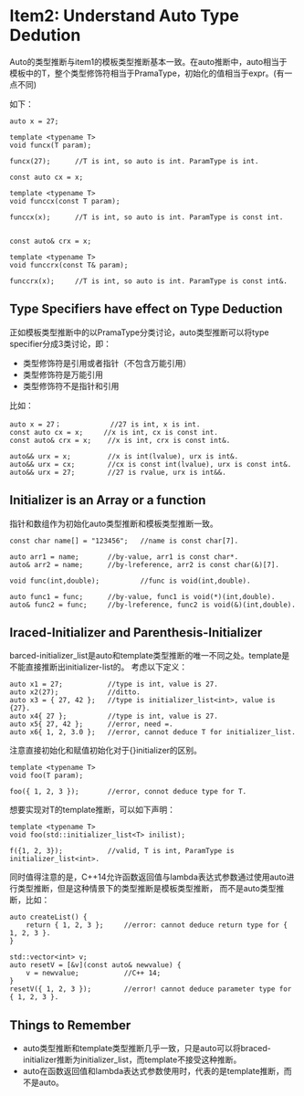 # Item2: Understand Auto Type Dedution


Auto的类型推断与item1的模板类型推断基本一致。在auto推断中，auto相当于
模板中的T，整个类型修饰符相当于PramaType，初始化的值相当于expr。(有一点不同)

如下：

    auto x = 27;

    template <typename T>
    void funcx(T param);
    
    funcx(27);      //T is int, so auto is int. ParamType is int.

    const auto cx = x;
    
    template <typename T>
    void funccx(const T param);

    funccx(x);      //T is int, so auto is int. ParamType is const int.
    

    const auto& crx = x;

    template <typename T>
    void funccrx(const T& param);

    funccrx(x);     //T is int, so auto is int. ParamType is const int&.

## Type Specifiers have effect on Type Deduction 

正如模板类型推断中的以PramaType分类讨论，auto类型推断可以将type specifier分成3类讨论，即：

- 类型修饰符是引用或者指针（不包含万能引用）
- 类型修饰符是万能引用
- 类型修饰符不是指针和引用

比如：

    auto x = 27；            //27 is int, x is int.
    const auto cx = x;     //x is int, cx is const int. 
    const auto& crx = x;    //x is int, crx is const int&.

    auto&& urx = x;         //x is int(lvalue), urx is int&.
    auto&& urx = cx;        //cx is const int(lvalue), urx is const int&.
    auto&& urx = 27;        //27 is rvalue, urx is int&&.


## Initializer is an Array or a function

指针和数组作为初始化auto类型推断和模板类型推断一致。

    const char name[] = "123456";   //name is const char[7].

    auto arr1 = name;       //by-value, arr1 is const char*.
    auto& arr2 = name;      //by-lreference, arr2 is const char(&)[7].

    void func(int,double);          //func is void(int,double).

    auto func1 = func;      //by-value, func1 is void(*)(int,double).
    auto& func2 = func;     //by-lreference, func2 is void(&)(int,double).

## Iraced-Initializer and Parenthesis-Initializer

barced-initializer_list是auto和template类型推断的唯一不同之处。template是不能直接推断出initializer-list的。
考虑以下定义：

    auto x1 = 27;           //type is int, value is 27.
    auto x2(27);            //ditto.
    auto x3 = { 27, 42 };   //type is initializer_list<int>, value is {27}.
    auto x4{ 27 };          //type is int, value is 27.
    auto x5{ 27, 42 };      //error, need =.
    auto x6{ 1, 2, 3.0 };   //error, cannot deduce T for initializer_list.

注意直接初始化和赋值初始化对于{}initializer的区别。

    template <typename T>
    void foo(T param);
    
    foo({ 1, 2, 3 });       //error, connot deduce type for T.

想要实现对T的template推断，可以如下声明：

    template <typename T>
    void foo(std::initializer_list<T> inilist);

    f({1, 2, 3});           //valid, T is int, ParamType is initializer_list<int>.

同时值得注意的是，C++14允许函数返回值与lambda表达式参数通过使用auto进行类型推断，但是这种情景下的类型推断是模板类型推断，
而不是auto类型推断，比如：

    auto createList() {
        return { 1, 2, 3 };     //error: cannot deduce return type for { 1, 2, 3 }.
    }

    std::vector<int> v;
    auto resetV = [&v](const auto& newvalue) {
        v = newvalue;           //C++ 14;
    }
    resetV({ 1, 2, 3 });        //error! cannot deduce parameter type for { 1, 2, 3 }.

## Things to Remember

- auto类型推断和template类型推断几乎一致，只是auto可以将braced-initializer推断为initializer_list，而template不接受这种推断。
- auto在函数返回值和lambda表达式参数使用时，代表的是template推断，而不是auto。